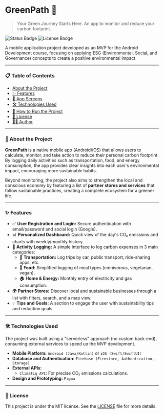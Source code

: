 # GreenPath 🍃

> Your Green Journey Starts Here. An app to monitor and reduce your carbon footprint.

![Status Badge](https://img.shields.io/badge/status-in%20development-yellow)
![License Badge](https://img.shields.io/badge/license-MIT-green)

A mobile application project developed as an MVP for the Android Development course, focusing on applying ESG (Environmental, Social, and Governance) concepts to create a positive environmental impact.

---

### 📋 Table of Contents

* [About the Project](#-about-the-project)
* [✨ Features](#-features)
* [📱 App Screens](#-app-screens)
* [🛠️ Technologies Used](#️-technologies-used)
* [🚀 How to Run the Project](#-how-to-run-the-project)
* [📝 License](#-license)
* [👨‍💻 Author](#-author)

---

### 📌 About the Project

**GreenPath** is a native mobile app (Android/iOS) that allows users to calculate, monitor, and take action to reduce their personal carbon footprint. By logging daily activities such as transportation, food, and energy consumption, the app provides clear insights into each user's environmental impact, encouraging more sustainable habits.

Beyond monitoring, the project also aims to strengthen the local and conscious economy by featuring a list of **partner stores and services** that follow sustainable practices, creating a complete ecosystem for a greener life.

---

### ✨ Features

-   ✅ **User Registration and Login:** Secure authentication with email/password and social login (Google).
-   📊 **Personalized Dashboard:** Quick view of the day's CO₂ emissions and charts with weekly/monthly history.
-   📝 **Activity Logging:** A simple interface to log carbon expenses in 3 main categories:
    -   🚗 **Transportation:** Log trips by car, public transport, ride-sharing apps, etc.
    -   🍔 **Food:** Simplified logging of meal types (omnivorous, vegetarian, vegan).
    -   🏠 **Home & Energy:** Monthly entry of electricity and gas consumption.
-   🌍 **Partner Stores:** Discover local and sustainable businesses through a list with filters, search, and a map view.
-   💡 **Tips and Goals:** A section to engage the user with sustainability tips and reduction goals.

---

### 🛠️ Technologies Used

The project was built using a "serverless" approach (no custom back-end), consuming external services to speed up the MVP development.

* **Mobile Platform:** `Android (Java/Kotlin)` or `iOS (Swift/SwiftUI)`
* **Database and Authentication:** `Firebase (Firestore, Authentication, Storage)`
* **External APIs:**
    * `Climatiq API`: For precise CO₂ emissions calculations.
* **Design and Prototyping:** `Figma`

---

### 📝 License

This project is under the MIT license. See the [LICENSE](LICENSE) file for more details.


